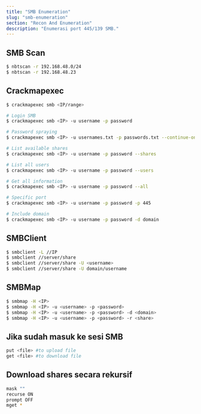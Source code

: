 ```yaml
---
title: "SMB Enumeration"
slug: "smb-enumeration"
section: "Recon And Enumeration"
description: "Enumerasi port 445/139 SMB."
---
```


## SMB Scan
```bash
$ nbtscan -r 192.168.48.0/24
$ nbtscan -r 192.168.48.23
```

## Crackmapexec
```bash
$ crackmapexec smb <IP/range>

# Login SMB
$ crackmapexec smb <IP> -u username -p password

# Password spraying
$ crackmapexec smb <IP> -u usernames.txt -p passwords.txt --continue-on-success

# List available shares
$ crackmapexec smb <IP> -u username -p password --shares

# List all users
$ crackmapexec smb <IP> -u username -p password --users

# Get all information
$ crackmapexec smb <IP> -u username -p password --all

# Specific port
$ crackmapexec smb <IP> -u username -p password -p 445

# Include domain
$ crackmapexec smb <IP> -u username -p password -d domain
```

## SMBClient
```bash
$ smbclient -L //IP
$ smbclient //server/share
$ smbclient //server/share -U <username>
$ smbclient //server/share -U domain/username
```

## SMBMap
```bash
$ smbmap -H <IP>
$ smbmap -H <IP> -u <username> -p <password>
$ smbmap -H <IP> -u <username> -p <password> -d <domain>
$ smbmap -H <IP> -u <username> -p <password> -r <share>
```

## Jika sudah masuk ke sesi SMB
```bash
put <file> #to upload file
get <file> #to download file
```

## Download shares secara rekursif
```bash
mask ""
recurse ON
prompt OFF
mget *
```